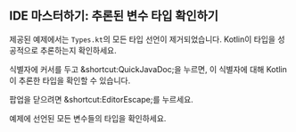 ## IDE 마스터하기: 추론된 변수 타입 확인하기

제공된 예제에서는 `Types.kt`의 모든 타입 선언이 제거되었습니다. Kotlin이 타입을 성공적으로 추론하는지 확인하세요.

식별자에 커서를 두고 <span class="shortcut">&shortcut:QuickJavaDoc;</span>을 누르면, 이 식별자에 대해 Kotlin이 추론한 타입을 확인할 수 있습니다.

팝업을 닫으려면 <span class="shortcut">&shortcut:EditorEscape;</span>를 누르세요.

예제에 선언된 모든 변수들의 타입을 확인하세요.